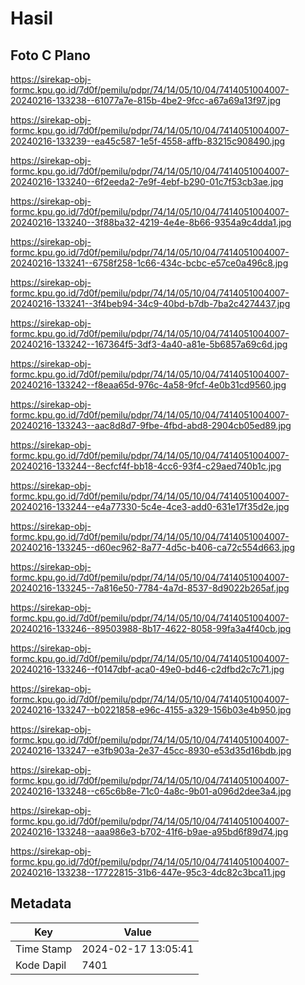 # Hasil

## Foto C Plano

https://sirekap-obj-formc.kpu.go.id/7d0f/pemilu/pdpr/74/14/05/10/04/7414051004007-20240216-133238--61077a7e-815b-4be2-9fcc-a67a69a13f97.jpg

https://sirekap-obj-formc.kpu.go.id/7d0f/pemilu/pdpr/74/14/05/10/04/7414051004007-20240216-133239--ea45c587-1e5f-4558-affb-83215c908490.jpg

https://sirekap-obj-formc.kpu.go.id/7d0f/pemilu/pdpr/74/14/05/10/04/7414051004007-20240216-133240--6f2eeda2-7e9f-4ebf-b290-01c7f53cb3ae.jpg

https://sirekap-obj-formc.kpu.go.id/7d0f/pemilu/pdpr/74/14/05/10/04/7414051004007-20240216-133240--3f88ba32-4219-4e4e-8b66-9354a9c4dda1.jpg

https://sirekap-obj-formc.kpu.go.id/7d0f/pemilu/pdpr/74/14/05/10/04/7414051004007-20240216-133241--6758f258-1c66-434c-bcbc-e57ce0a496c8.jpg

https://sirekap-obj-formc.kpu.go.id/7d0f/pemilu/pdpr/74/14/05/10/04/7414051004007-20240216-133241--3f4beb94-34c9-40bd-b7db-7ba2c4274437.jpg

https://sirekap-obj-formc.kpu.go.id/7d0f/pemilu/pdpr/74/14/05/10/04/7414051004007-20240216-133242--167364f5-3df3-4a40-a81e-5b6857a69c6d.jpg

https://sirekap-obj-formc.kpu.go.id/7d0f/pemilu/pdpr/74/14/05/10/04/7414051004007-20240216-133242--f8eaa65d-976c-4a58-9fcf-4e0b31cd9560.jpg

https://sirekap-obj-formc.kpu.go.id/7d0f/pemilu/pdpr/74/14/05/10/04/7414051004007-20240216-133243--aac8d8d7-9fbe-4fbd-abd8-2904cb05ed89.jpg

https://sirekap-obj-formc.kpu.go.id/7d0f/pemilu/pdpr/74/14/05/10/04/7414051004007-20240216-133244--8ecfcf4f-bb18-4cc6-93f4-c29aed740b1c.jpg

https://sirekap-obj-formc.kpu.go.id/7d0f/pemilu/pdpr/74/14/05/10/04/7414051004007-20240216-133244--e4a77330-5c4e-4ce3-add0-631e17f35d2e.jpg

https://sirekap-obj-formc.kpu.go.id/7d0f/pemilu/pdpr/74/14/05/10/04/7414051004007-20240216-133245--d60ec962-8a77-4d5c-b406-ca72c554d663.jpg

https://sirekap-obj-formc.kpu.go.id/7d0f/pemilu/pdpr/74/14/05/10/04/7414051004007-20240216-133245--7a816e50-7784-4a7d-8537-8d9022b265af.jpg

https://sirekap-obj-formc.kpu.go.id/7d0f/pemilu/pdpr/74/14/05/10/04/7414051004007-20240216-133246--89503988-8b17-4622-8058-99fa3a4f40cb.jpg

https://sirekap-obj-formc.kpu.go.id/7d0f/pemilu/pdpr/74/14/05/10/04/7414051004007-20240216-133246--f0147dbf-aca0-49e0-bd46-c2dfbd2c7c71.jpg

https://sirekap-obj-formc.kpu.go.id/7d0f/pemilu/pdpr/74/14/05/10/04/7414051004007-20240216-133247--b0221858-e96c-4155-a329-156b03e4b950.jpg

https://sirekap-obj-formc.kpu.go.id/7d0f/pemilu/pdpr/74/14/05/10/04/7414051004007-20240216-133247--e3fb903a-2e37-45cc-8930-e53d35d16bdb.jpg

https://sirekap-obj-formc.kpu.go.id/7d0f/pemilu/pdpr/74/14/05/10/04/7414051004007-20240216-133248--c65c6b8e-71c0-4a8c-9b01-a096d2dee3a4.jpg

https://sirekap-obj-formc.kpu.go.id/7d0f/pemilu/pdpr/74/14/05/10/04/7414051004007-20240216-133248--aaa986e3-b702-41f6-b9ae-a95bd6f89d74.jpg

https://sirekap-obj-formc.kpu.go.id/7d0f/pemilu/pdpr/74/14/05/10/04/7414051004007-20240216-133238--17722815-31b6-447e-95c3-4dc82c3bca11.jpg


## Metadata

| Key        | Value               |
| ---------- | ------------------- |
| Time Stamp | 2024-02-17 13:05:41 |
| Kode Dapil | 7401                |



